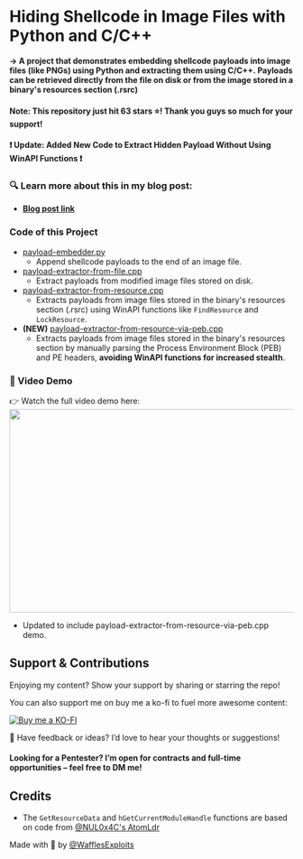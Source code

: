 # Hiding Shellcode in Image Files with Python and C/C++
**-> A project that demonstrates embedding shellcode payloads into image files (like PNGs) using Python and extracting them using C/C++. Payloads can be retrieved directly from the file on disk or from the image stored in a binary's resources section (.rsrc)**

#### Note: This repository just hit 63 stars ⭐! Thank you guys so much for your support!

#### ❗ Update: Added New Code to Extract Hidden Payload Without Using WinAPI Functions ❗


### 🔍 Learn more about this in my blog post:
- **[Blog post link](https://wafflesexploits.github.io/posts/Hide_a_Payload_in_Plain_Sight_Embedding_Shellcode_in_a_Image_file/#store-the-image-file-in-the-resources-section-rsrc-of-a-binary-file)**

### Code of this Project
- [payload-embedder.py](https://github.com/WafflesExploits/hide-payload-in-images/blob/main/code/payload-embedder.py)
  - Append shellcode payloads to the end of an image file.
- [payload-extractor-from-file.cpp](https://github.com/WafflesExploits/hide-payload-in-images/blob/main/code/payload-extractor/payload-extractor-from-file/payload-extractor-from-file.cpp)
  - Extract payloads from modified image files stored on disk.
- [payload-extractor-from-resource.cpp](https://github.com/WafflesExploits/hide-payload-in-images/blob/main/code/payload-extractor/payload-extractor-from-rsrc/payload-extractor-from-rsrc.cpp)
  - Extracts payloads from image files stored in the binary's resources section (.rsrc) using WinAPI functions like `FindResource` and `LockResource`. 
- **(NEW)** [payload-extractor-from-resource-via-peb.cpp](https://github.com/WafflesExploits/hide-payload-in-images/blob/main/code/payload-extractor/payload-extractor-from-rsrc-via-peb/payload-extractor-from-rsrc-via-peb.cpp)
  - Extracts payloads from image files stored in the binary's resources section by manually parsing the Process Environment Block (PEB) and PE headers, **avoiding WinAPI functions for increased stealth**. 

### 🎥 Video Demo
👉 Watch the full video demo here:
<img src="https://github.com/user-attachments/assets/daee10b0-196f-4961-8153-0dcf81f8b5db" width="767" height="361"/>
- Updated to include payload-extractor-from-resource-via-peb.cpp demo.

## Support & Contributions
Enjoying my content? Show your support by sharing or starring the repo! 

You can also support me on buy me a ko-fi to fuel more awesome content:

[![Buy me a KO-FI](https://img.shields.io/badge/-Buy%20me%20a%20KOFI-FF5F1D?style=for-the-badge&logo=KO-FI&logoColor=fff)](https://ko-fi.com/wafflesexploits)

💬 Have feedback or ideas? I’d love to hear your thoughts or suggestions!

#### Looking for a Pentester? I’m open for contracts and full-time opportunities – feel free to DM me!

## Credits 
- The `GetResourceData` and `hGetCurrentModuleHandle` functions are based on code from [@NUL0x4C's AtomLdr](https://github.com/NUL0x4C/AtomLdr)

Made with 💙 by [@WafflesExploits](https://github.com/WafflesExploits)


